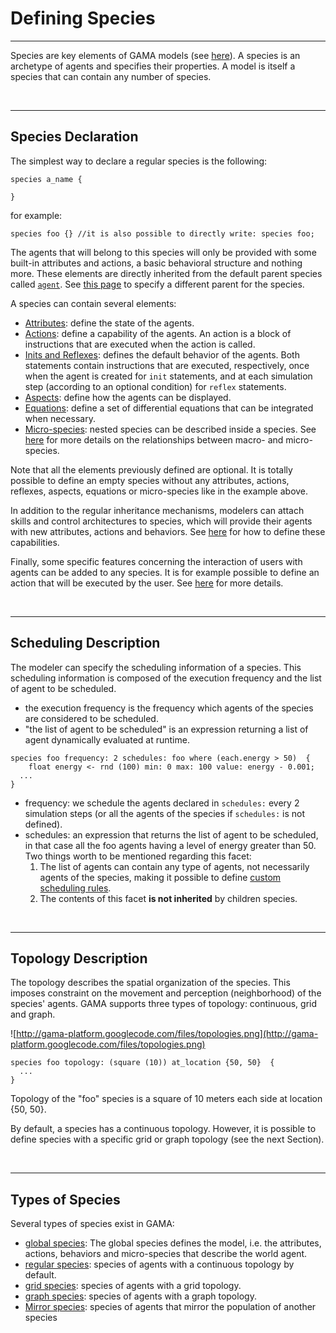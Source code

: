 # Defining Species

---

Species are key elements of GAMA models (see [here](G__KeyConcepts.md)). A species is an archetype of agents and specifies their properties. A model is itself a species that can contain any number of species.



<br />

---

## Species Declaration
The simplest way to declare a regular species is the following:

```
species a_name {
  
}
```

for example:

```
species foo {} //it is also possible to directly write: species foo;
```

The agents that will belong to this species will only be provided with some built-in attributes and actions, a basic behavioral structure and nothing more. These elements are directly inherited from the default parent species called [`agent`](G__AgentBuiltInSpecies.md). See [this page](G__RegularSpecies.md) to specify a different parent for the species.

A species can contain several elements:
  * [Attributes](G__DefiningAttributes.md): define the state of the agents.
  * [Actions](G__DefiningActions.md): define a capability of the agents. An action is a block of instructions that are executed when the action is called.
  * [Inits and Reflexes](G__DefiningBehaviors.md): defines the default behavior of the agents. Both statements contain instructions that are executed, respectively, once when the agent is created for `init` statements, and at each simulation step (according to an optional condition) for `reflex` statements.
  * [Aspects](G__DefiningAspects.md): define how the agents can be displayed.
  * [Equations](G__DefiningEquations.md): define a set of differential equations that can be integrated when necessary.
  * [Micro-species](G__MultiLevel.md): nested species can be described inside a species. See [here](G__MultiLevelArchitecture.md) for more details on the relationships between macro- and micro-species.

Note that all the elements previously defined are optional. It is totally possible to define an empty species without any attributes, actions, reflexes, aspects, equations or micro-species like in the example above.

In addition to the regular inheritance mechanisms, modelers can attach skills and control architectures to species, which will provide their agents with new attributes, actions and behaviors. See [here](G__SkillsAndControl.md) for how to define these capabilities.

Finally, some specific features concerning the interaction of users with agents can be added to any species. It is for example possible to define an action that will be executed by the user. See [here](G__DefiningUserCommands.md) for more details.


<br />

---

## Scheduling Description

The modeler can specify the scheduling information of a species. This scheduling information is composed of the execution frequency and the list of agent to be scheduled.

  * the execution frequency is the frequency which agents of the species are considered to be scheduled.
  * "the list of agent to be scheduled" is an expression returning a list of agent dynamically evaluated at runtime.

```
species foo frequency: 2 schedules: foo where (each.energy > 50)  {
    float energy <- rnd (100) min: 0 max: 100 value: energy - 0.001;
  ...
}
```

  * frequency: we schedule the agents declared in `schedules:` every 2 simulation steps (or all the agents of the species if `schedules:` is not defined).
  * schedules: an expression that returns the list of agent to be scheduled, in that case all the foo agents having a level of energy greater than 50. Two things worth to be mentioned regarding this facet:
    1. The list of agents can contain any type of agents, not necessarily agents of the species, making it possible to define [custom scheduling rules](G__RuntimeConcepts#Scheduling_of_Agents.md).
    1. The contents of this facet **is not inherited** by children species.

<br />

---

## Topology Description

The topology describes the spatial organization of the species. This imposes constraint on the movement and perception (neighborhood) of the species' agents. GAMA supports three types of topology: continuous, grid and graph.

![http://gama-platform.googlecode.com/files/topologies.png](http://gama-platform.googlecode.com/files/topologies.png)

```
species foo topology: (square (10)) at_location {50, 50}  {
  ...
}
```

Topology of the "foo" species is a square of 10 meters each side at location {50, 50}.

By default, a species has a continuous topology. However, it is possible to define species with a specific grid or graph topology (see the next Section).

<br />

---

## Types of Species

Several types of species exist in GAMA:
  * [global species](G__GlobalSpecies.md): The global species defines the model, i.e. the attributes, actions, behaviors and micro-species that describe the world agent.
  * [regular species](G__RegularSpecies.md): species of agents with a continuous topology by default.
  * [grid species](G__GridSpecies.md): species of agents with a grid topology.
  * [graph species](G__GraphSpecies.md): species of agents with a graph topology.
  * [Mirror species](G__MirrorSpecies.md): species of agents that mirror the population of another species